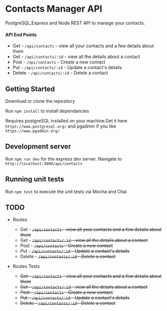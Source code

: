 # Contacts Manager API

PostgreSQL,Express and Node REST API to manage your contacts.


#### API End Points

* Get - `/api/contacts` - view all your contacts and a few details about them
* Get - `/api/contacts/:id` - view all the details about a contact 
* Post - `/api/contacts` - Create a new contact
* Put - `/api/contacts/:id` - Update a contact's details
* Delete - `/api/contacts/:id` - Delete a contact

## Getting Started

Download or clone the repository

Run `npm install` to install dependancies

Requires postgreSQL installed on your machine.Get it here `https://www.postgresql.org/` and pgadmin if you like `https://www.pgadmin.org/`

## Development server

Run `npm run dev` for the express dev server. Navigate to `http://localhost:3000/api/contacts`

## Running unit tests

Run `npm test` to execute the unit tests via Mocha and Chai

## TODO

* Routes
  - Get - ~~`/api/contacts` - view all your contacts and a few details about them~~
  - Get - ~~`/api/contacts/:id` - view all the details about a contact~~ 
  - Post - ~~`/api/contacts` - Create a new contact~~
  - Put - ~~`/api/contacts/:id` - Update a contact's details~~
  - Delete - ~~`/api/contacts/:id` - Delete a contact~~

  
* Routes Tests
  - ~~Get - `/api/contacts` - view all your contacts and a few details about them~~
  - ~~Get - `/api/contacts/:id` - view all the details about a contact~~
  - ~~Post - `/api/contacts` - Create a new contact~~
  - ~~Put - `/api/contacts/:id` - Update a contact's details~~
  - ~~Delete - `/api/contacts/:id` - Delete a contact~~

